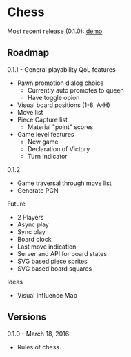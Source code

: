 # Chess

Most recent release (0.1.0): [demo](http://redice44.github.io/learning-flux-chess)

## Roadmap

0.1.1 - General playability QoL features
- Pawn promotion dialog choice
  - Currently auto promotes to queen
  - Have toggle opion
- Visual board positions (1-8, A-H)
- Move list
- Piece Capture list
  - Material "point" scores
- Game level features
  - New game
  - Declaration of Victory
  - Turn indicator 

0.1.2
- Game traversal through move list
- Generate PGN

Future
- 2 Players
- Async play
- Sync play
- Board clock
- Last move indication
- Server and API for board states
- SVG based piece sprites
- SVG based board squares

Ideas
- Visual Influence Map

## Versions

0.1.0 - March 18, 2016
- Rules of chess.


